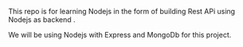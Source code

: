 This repo is for learning Nodejs in the form of building Rest APi using Nodejs
as backend . 

We will be using Nodejs with Express and MongoDb for this project. 